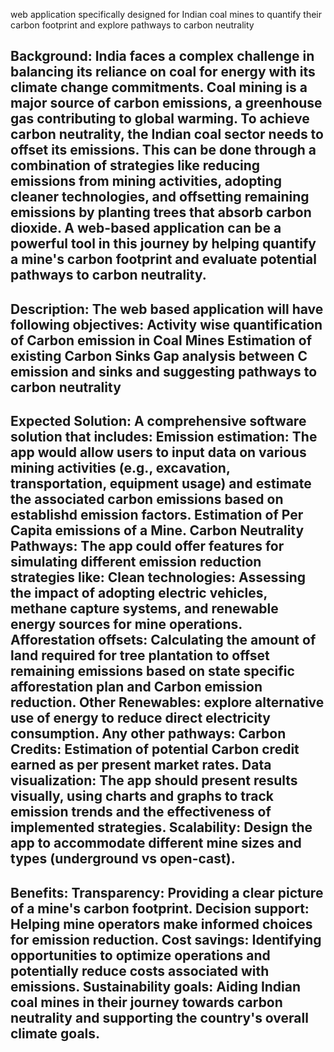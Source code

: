  web application specifically designed for Indian coal mines to quantify their carbon footprint and explore pathways to carbon neutrality

Background: India faces a complex challenge in balancing its reliance on coal for energy with its climate change commitments. Coal mining is a major source of carbon emissions, a greenhouse gas contributing to global warming. To achieve carbon neutrality, the Indian coal sector needs to offset its emissions. This can be done through a combination of strategies like reducing emissions from mining activities, adopting cleaner technologies, and offsetting remaining emissions by planting trees that absorb carbon dioxide. A web-based application can be a powerful tool in this journey by helping quantify a mine's carbon footprint and evaluate potential pathways to carbon neutrality.
--------------------------------------------------------------------------------------------------------------------------------------------------------------------------------
Description: 
The web based application will have following objectives: 
Activity wise quantification of Carbon emission in Coal Mines Estimation of existing Carbon Sinks Gap analysis between C emission and sinks and suggesting pathways to carbon neutrality 
--------------------------------------------------------------------------------------------------------------------------------------------------------------------------------
Expected Solution: A comprehensive software solution that includes: 
     Emission estimation: The app would allow users to input data on various mining activities (e.g., excavation, transportation, equipment usage) and estimate the associated carbon emissions based on establishd emission factors. Estimation of Per Capita emissions of a Mine. 
     Carbon Neutrality Pathways: The app could offer features for simulating different emission reduction strategies like: 
     Clean technologies: Assessing the impact of adopting electric vehicles, methane capture systems, and renewable energy sources for mine operations. 
     Afforestation offsets: Calculating the amount of land required for tree plantation to offset remaining emissions based on state specific afforestation plan and Carbon emission reduction. 
     Other Renewables: explore alternative use of energy to reduce direct electricity consumption. 
Any other pathways: Carbon Credits: Estimation of potential Carbon credit earned as per present market rates. 
Data visualization: The app should present results visually, using charts and graphs to track emission trends and the effectiveness of implemented strategies. 
Scalability: Design the app to accommodate different mine sizes and types (underground vs open-cast).
--------------------------------------------------------------------------------------------------------------------------------------------------------------------------------
Benefits: 
  Transparency: Providing a clear picture of a mine's carbon footprint. 
  Decision support: Helping mine operators make informed choices for emission reduction. 
  Cost savings: Identifying opportunities to optimize operations and potentially reduce costs associated with emissions. 
  Sustainability goals: Aiding Indian coal mines in their journey towards carbon neutrality and supporting the country's overall climate goals.
--------------------------------------------------------------------------------------------------------------------------------------------------------------------------------
